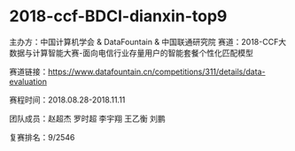 # 2018-ccf-BDCI-dianxin-top9

主办方：中国计算机学会 & DataFountain & 中国联通研究院
赛道：2018-CCF大数据与计算智能大赛-面向电信行业存量用户的智能套餐个性化匹配模型

赛道链接：https://www.datafountain.cn/competitions/311/details/data-evaluation

赛程时间：2018.08.28-2018.11.11

团队成员：赵超杰 罗时超 李宇翔 王乙衡 刘鹏

复赛排名：9/2546
